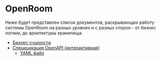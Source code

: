 # OpenRoom

Ниже будет представлен список документов, раскрывающих работу системы OpenRoom на разных уровнях и с разных сторон - от бизнес логики, до архитектуры хранилища.

- [Бизнес-сущности](/docs/domain_entities.md)
- [Специцикация OpenAPI (интерактивная)](https://app.swaggerhub.com/apis-docs/vgorbikov/open-room/v1.0)
  - [YAML файл](/docs/api/rest_api_v1.yml)